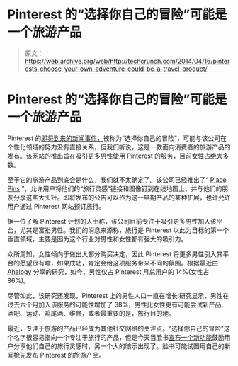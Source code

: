 # Pinterest 的“选择你自己的冒险”可能是一个旅游产品 

> 原文：<https://web.archive.org/web/http://techcrunch.com/2014/04/16/pinterests-choose-your-own-adventure-could-be-a-travel-product/>

# Pinterest 的“选择你自己的冒险”可能是一个旅游产品

Pinterest 的[即将到来的新闻事件，](https://web.archive.org/web/20230129230245/https://techcrunch.com/2014/04/15/pinterest-event/)被称为“选择你自己的冒险”，可能与该公司在个性化领域的努力没有直接关系，但我们听说，这是一款面向消费者的旅游产品的发布。该网站的推出旨在吸引更多男性使用 Pinterest 的服务，目前女性占绝大多数。

至于它的旅游产品到底会是什么，我们就不太确定了。该公司已经推出了“ [Place Pins](https://web.archive.org/web/20230129230245/http://blog.pinterest.com/post/67622502341/introducing-place-pins-for-the-explorer-in-all-of-us) ”，允许用户将他们的“旅行灵感”链接和图像钉到在线地图上，并与他们的朋友分享这些大头针。即将发布的公告可以作为这一早期产品的某种扩展，也许允许用户通过 Pinterest 网站预订旅行。

据一位了解 Pinterest 计划的人士称，该公司目前专注于吸引更多男性加入该平台，尤其是富裕男性。我们的消息来源称，旅行是 Pinterest 以此为目标的第一个垂直领域，主要是因为这个行业对男性和女性都有强大的吸引力。

众所周知，女性倾向于做出大部分购买决定，因此 Pinterest 将更多男性引入其平台的愿望很有趣，如果成功，肯定会给这项服务带来不同的氛围。根据最近由 [Ahalogy](https://web.archive.org/web/20230129230245/http://www.ahalogy.com/) 分享的研究，如今，男性仅占 Pinterest 月总用户的 14%(女性占 86%)。

尽管如此，该研究还发现，Pinterest 上的男性人口一直在增长:研究显示，男性在过去六个月加入该服务的可能性增加了 38%，男性比女性更有可能尝试新产品、酒吧、运动、鸡尾酒、维修，或者最重要的是，旅行目的地。

最近，专注于旅游的产品已经成为其他社交网络的关注点。“选择你自己的冒险”这个名字很容易指向一个专注于旅行的产品，但是今天当脸书[宣布一个新功能](https://web.archive.org/web/20230129230245/https://techcrunch.com/2014/04/16/facebook-traveling-to/)鼓励用户分享他们自己的旅行灵感时，另一个大的暗示出现了。脸书可能试图用自己的新闻抢先发布 Pinterest 的旅游产品。